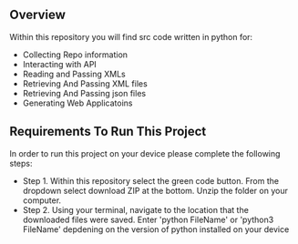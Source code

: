 ## Overview
Within this repository you will find src code written in python for:
- Collecting Repo information
- Interacting with API
- Reading and Passing XMLs
- Retrieving And Passing XML files 
- Retrieving And Passing json files 
- Generating Web Applicatoins


## Requirements To Run This Project 
In order to run this project on your device please complete the following steps:
- Step 1. Within this repository select the green code button. From the dropdown select download ZIP at the bottom. Unzip the folder on your computer. 
- Step 2. Using your terminal, navigate to the location that the downloaded files were saved. Enter 'python FileName' or 'python3 FileName' depdening on the version of python installed on your device 
